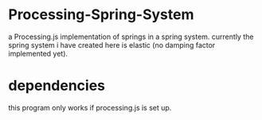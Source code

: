# Processing-Spring-System
a Processing.js implementation of springs in a spring system. currently the spring system i have created here is elastic (no damping factor implemented yet).

# dependencies
this program only works if processing.js is set up.
